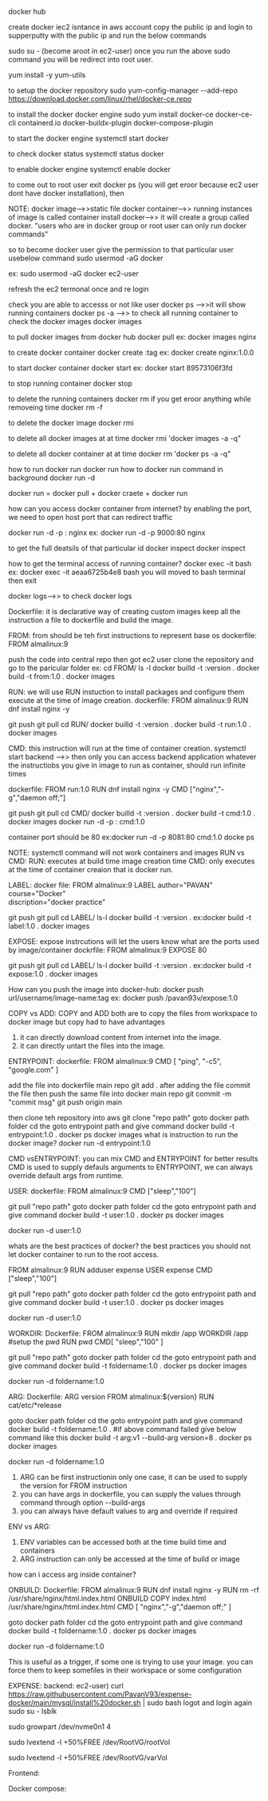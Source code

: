 docker hub


create docker iec2 isntance in aws account
copy the public ip and login to supperputty with the public ip and run the below commands

sudo su - (become  aroot in ec2-user)
once you run the above sudo command you will be redirect into root user.

yum install -y yum-utils

to setup the docker repository
sudo yum-config-manager --add-repo https://download.docker.com/linux/rhel/docker-ce.repo

to install the docker docker engine
sudo yum install docker-ce docker-ce-cli containerd.io docker-buildx-plugin docker-compose-plugin

to start the docker engine
systemctl start docker

to check docker status
systemctl status docker

to enable docker engine 
systemctl enable docker 

to come out to root user 
exit
docker ps (you will get eroor because ec2 user dont have docker installation), then

NOTE:
docker image-->>static file
docker container-->> running instances of image is called container
install docker-->> it will create a group called docker.
"users who are in docker group or root user can only run docker commands"

so to become docker user give the permission to that particular user usebelow command
sudo usermod -aG docker <user-name>

ex: sudo usermod -aG docker ec2-user 

refresh the ec2 termonal once and re login 

check you are able to accesss or not like user 
docker ps -->>it will show running containers 
docker ps -a -->> to check all running container
to check the docker images 
docker images

to pull docker images from docker hub
docker pull <image-name>
ex: docker images nginx

to create docker container
docker create <image>:tag
ex: docker create nginx:1.0.0

to start docker container
docker start <container id>
ex: docker start 89573106f3fd

to stop running container
docker stop <containerid>

to delete the running containers
docker rm <containerid>
if you get eroor anything while removeing time 
docker rm -f <containerid>

to delete the docker image
docker rmi <imageid>

to delete all docker images at at time docker rmi 'docker images -a -q"

to delete all docker container at at time 
docker rm 'docker ps -a -q"

how to run docker run 
docker run <nginx>
how to docker run command in background
docker run -d <nginx>

docker run = docker pull + docker craete + docker run

how can you access docker container from internet?
by enabling the port, we need to open host port that can redirect traffic

docker run -d -p <host-port>:<container-port> nginx
ex: docker run -d -p 9000:80 nginx

to get the full deatsils of that particular id
docker inspect <containerid>
docker inspect <imageid>

how to get the terminal access of running container?
docker exec -it <containerid> bash
ex: docker exec -it aeaa6725b4e8 bash
 you will moved to bash terminal
then exit

docker logs-->> to check docker logs

Dockerfile:
it is declarative way of creating custom images
keep all the instruction a file to dockerfile and build the image.

FROM:
from should be teh first instructions to represent base os
 dockerfile:
   FROM almalinux:9

push the code into central repo
then got ec2 user clone the repository
and go to the paricular folder
ex: cd FROM/
 ls -l 
 docker builld -t <image-name>:version .
 docker build -t from:1.0 .
 docker images

RUN: 
we will use RUN instuction to install packages and configure them
execute at the time of image creation.
dockerfile: 
  FROM almalinux:9 
  RUN dnf install nginx -y

git push
git pull 
cd RUN/
docker builld -t <image-name>:version .
docker build -t run:1.0 .
docker images

CMD:
this instruction will run at the time of container creation.
systemctl start backend -->> then only you can access backend application
whatever the instructiobs you give in image to run as container, should run infinite times

dockerfile:
  FROM run:1.0
  RUN dnf install nginx -y
  CMD ["nginx","-g","daemon off;"]

git push
git pull 
cd CMD/
docker builld -t <image-name>:version .
docker build -t cmd:1.0 .
docker images
docker run -d -p <host-port>:<container-port> cmd:1.0

container port should be 80
ex:docker run -d -p 8081:80 cmd:1.0
docke  ps

NOTE: systemctl command will not work containers and images
RUN vs CMD:
RUN: executes at build time image creation time
CMD: only executes at the time of container creaion that is docker run.

LABEL:
docker file:
  FROM almalinux:9
  LABEL author="PAVAN" \
  course="Docker" \
  discription="docker practice"

git push
git pull 
cd LABEL/
ls-l 
docker builld -t <image-name>:version .
ex:docker build -t label:1.0 .
docker images

EXPOSE:
expose instrcutions will let the users know what are the ports used by image/container
dockrfile: 
FROM almalinux:9
EXPOSE 80

git push
git pull 
cd LABEL/
ls-l 
docker builld -t <image-name>:version .
ex:docker build -t expose:1.0 .
docker images

How can you push the image into docker-hub:
docker push url/username/image-name:tag
ex: docker push <nexus-url>/pavan93v/expose:1.0

COPY vs ADD:
COPY and ADD both are to copy the files from workspace to docker image but copy had to have advantages

1. it can directly download content from internet into the image.
2. it can directly untart the files into the image.

ENTRYPOINT:
  dockerfile:
  FROM almalinux:9
  CMD [ "ping", "-c5", "google.com" ]

add the file into dockerfile main repo
git add .
after adding the file commit the file then push the same file into docker main repo 
git commit -m "commit msg"
git push origin main

then clone teh repository into aws 
git clone "repo path"
goto docker path folder 
cd <foldername>
the goto entrypoint path and give command 
docker build -t entrypoint:1.0 .
docker ps
docker images
what is instruction to run the docker image?
docker run -d entrypoint:1.0

CMD vsENTRYPOINT:
you can mix CMD and ENTRYPOINT for better results
CMD is used to supply defauls arguments to ENTRYPOINT, we can always override default args from runtime.

USER:
  dockerfile:
   FROM almalinux:9
   CMD ["sleep","100"]

git pull "repo path"
goto docker path folder 
cd <foldername>
the goto entrypoint path and give command 
docker build -t user:1.0 .
docker ps
docker images

docker run -d user:1.0

whats are the best practices of docker?
the best practices you should not let docker container to run to the root access.

FROM almalinux:9
RUN adduser expense
USER expense
CMD ["sleep","100"]

git pull "repo path"
goto docker path folder 
cd <foldername>
the goto entrypoint path and give command 
docker build -t user:1.0 .
docker ps
docker images

docker run -d user:1.0

WORKDIR:
 Dockerfile:
   FROM almalinux:9
   RUN mkdir /app
   WORKDIR /app
   #setup the pwd
   RUN pwd
   CMD[ "sleep","100" ]

git pull "repo path"
goto docker path folder 
cd <foldername>
the goto entrypoint path and give command 
docker build -t foldername:1.0 .
docker ps
docker images

docker run -d foldername:1.0

ARG:
 Dockerfile:
   ARG version
   FROM almalinux:${version}
   RUN cat/etc/*release

goto docker path folder 
cd <foldername>
the goto entrypoint path and give command 
docker build -t foldername:1.0 . 
#if above command failed give below command like this
docker build -t arg:v1 --build-arg version=8 .
docker ps
docker images

docker run -d foldername:1.0

1. ARG can be first instructionin only one case, it can be used to supply the version for FROM instruction
2. you can have args in dockerfile, you can supply the values through command through option --build-args
3. you can always have default values to arg and override if required

ENV vs ARG:
1. ENV variables can be accessed both at the time build time and containers
2. ARG instruction can only be accessed at the time of build or image 

how can i access arg inside container?

ONBUILD:
 Dockerfile:
   FROM almalinux:9
   RUN dnf install nginx -y
   RUN rm -rf /usr/share/nginx/html.index.html
   ONBUILD COPY index.html /usr/share/nginx/html.index.html
   CMD [ "nginx","-g","daemon off;" ]

goto docker path folder 
cd <foldername>
the goto entrypoint path and give command 
docker build -t foldername:1.0 . 
docker ps
docker images

docker run -d foldername:1.0   

This is useful as a trigger, if some one is trying to use your image.
you can force them to keep somefiles in their workspace or some configuration

EXPENSE:
backend:
ec2-user) curl https://raw.githubusercontent.com/PavanV93/expense-docker/main/mysql/install%20docker.sh | sudo bash
logot and login again
sudo su -
lsblk

sudo growpart /dev/nvme0n1 4

sudo lvextend -l +50%FREE /dev/RootVG/rootVol

sudo lvextend -l +50%FREE /dev/RootVG/varVol

Frontend:

Docker compose:


